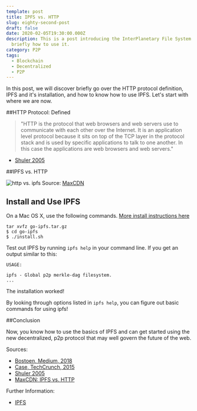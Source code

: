 ```yaml
---
template: post
title: IPFS vs. HTTP
slug: eighty-second-post
draft: false
date: 2020-02-05T19:30:00.000Z
description: This is a post introducing the InterPlanetary File System and
  briefly how to use it.
category: P2P
tags:
  - Blockchain
  - Decentralized
  - P2P
---
```


In this post, we will discover briefly go over the HTTP protocol definition, IPFS and it's installation, and how to know how to use IPFS. Let's start with where we are now. 

##HTTP Protocol: Defined

>"HTTP is the protocol that web browsers and web servers use to communicate with each other over the Internet. It is an application level protocol because it sits on top of the TCP layer in the protocol stack and is used by specific applications to talk to one another. In this case the applications are web browsers and web servers." 
- [Shuler 2005](http://www.theshulers.com/whitepapers/internet_whitepaper/index.html)

##IPFS vs. HTTP

![http vs. ipfs](https://www.maxcdn.com/one/media/interplanetary-file-system.png)
Source: [MaxCDN](https://www.maxcdn.com/one/visual-glossary/interplanetary-file-system/)

## Install and Use IPFS

On a Mac OS X, use the following commands. [More install instructions here](https://docs.ipfs.io/introduction/install/)

```
tar xvfz go-ipfs.tar.gz
$ cd go-ipfs
$ ./install.sh
```

Test out IPFS by running `ipfs help` in your command line. If you get an output similar to this: 
```
USAGE: 

ipfs - Global p2p merkle-dag filesystem.
...
```

The installation worked! 

By looking through options listed in `ipfs help`, you can figure out basic commands for using ipfs!

##Conclusion

 Now, you know how to use the basics of IPFS and can get started using the new decentralized, p2p protocol that may well govern the future of the web. 

Sources: 

- [Bostoen, Medium, 2018](https://medium.com/coinmonks/a-hands-on-introduction-to-ipfs-ee65b594937)
- [Case, TechCrunch, 2015](https://techcrunch.com/2015/10/04/why-the-internet-needs-ipfs-before-its-too-late/)
- [Shuler 2005](http://www.theshulers.com/whitepapers/internet_whitepaper/index.html)
- [MaxCDN: IPFS vs. HTTP](https://www.maxcdn.com/one/visual-glossary/interplanetary-file-system/)

Further Information: 
- [IPFS](https://ipfs.io/)
